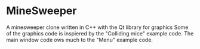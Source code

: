 # MineSweeper
A minesweeper clone written in C++ with the Qt library for graphics
Some of the graphics code is inspiered by the "Colliding mice" example code.
The main window code ows much to the "Menu" example code.
